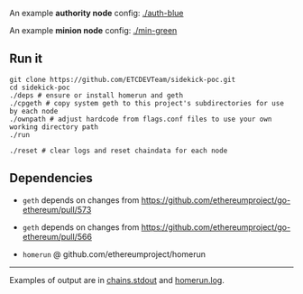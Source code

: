 An example __authority node__ config: [./auth-blue](./auth-blue)

An example __minion node__ config: [./min-green](./min-green)

## Run it

```shell
git clone https://github.com/ETCDEVTeam/sidekick-poc.git
cd sidekick-poc
./deps # ensure or install homerun and geth
./cpgeth # copy system geth to this project's subdirectories for use by each node
./ownpath # adjust hardcode from flags.conf files to use your own working directory path
./run

./reset # clear logs and reset chaindata for each node
```

## Dependencies

- `geth` depends on changes from https://github.com/ethereumproject/go-ethereum/pull/573
- `geth` depends on changes from https://github.com/ethereumproject/go-ethereum/pull/566

- `homerun` @ github.com/ethereumproject/homerun

----

Examples of output are in [chains.stdout](./chains.stdout) and [homerun.log](./homerun.log).
